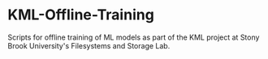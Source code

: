 # KML-Offline-Training
Scripts for offline training of ML models as part of the KML project at Stony Brook University's Filesystems and Storage Lab.

